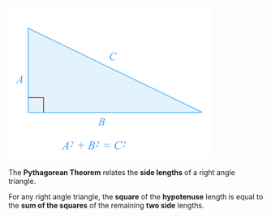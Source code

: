 ![](./pythagorus.png)

The **Pythagorean Theorem** relates the **side lengths** of a right angle triangle.

For any right angle triangle, the **square** of the **hypotenuse** length is equal to the **sum of the squares** of the remaining **two side** lengths.
